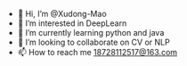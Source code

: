 - 👋 Hi, I’m @Xudong-Mao
- 👀 I’m interested in DeepLearn
- 🌱 I’m currently learning python and java
- 💞️ I’m looking to collaborate on CV or NLP
- 📫 How to reach me 18728112517@163.com

<!---
Xudong-Mao/Xudong-Mao is a ✨ special ✨ repository because its `README.md` (this file) appears on your GitHub profile.
You can click the Preview link to take a look at your changes.
--->

